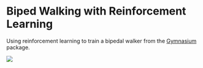 # Biped Walking with Reinforcement Learning

Using reinforcement learning to train a bipedal walker from the [Gymnasium](https://gymnasium.farama.org/) package.

![](https://github.com/aleksysto/ml-project-biped/blob/main/bipedal.gif)
